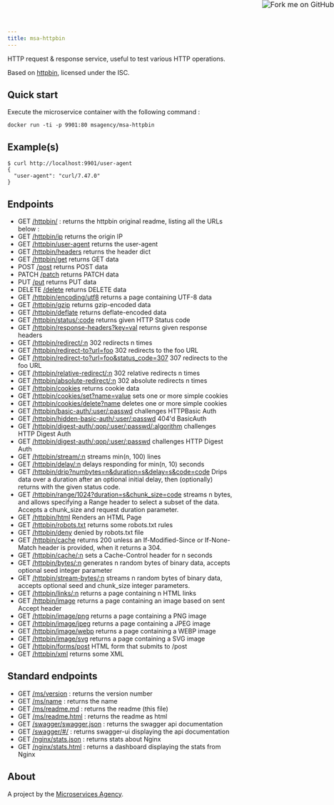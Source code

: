 ```yaml
---
title: msa-httpbin
---
```


<a href="https://github.com/TheMicroservicesAgency/msa-httpbin"><img style="zoom: 1.15; position: absolute; top: 0; right: 0; border: 0;" src="https://camo.githubusercontent.com/e7bbb0521b397edbd5fe43e7f760759336b5e05f/68747470733a2f2f73332e616d617a6f6e6177732e636f6d2f6769746875622f726962626f6e732f666f726b6d655f72696768745f677265656e5f3030373230302e706e67" alt="Fork me on GitHub" data-canonical-src="https://s3.amazonaws.com/github/ribbons/forkme_right_green_007200.png"></a>

HTTP request & response service, useful to test various HTTP operations.

Based on [httpbin](https://github.com/Runscope/httpbin), licensed under the ISC.

## Quick start

Execute the microservice container with the following command :

    docker run -ti -p 9901:80 msagency/msa-httpbin

## Example(s)

    $ curl http://localhost:9901/user-agent
    {
      "user-agent": "curl/7.47.0"
    }

## Endpoints

- GET [/httpbin/](http://demo.microservices.agency:9901/httpbin/) : returns the httpbin original readme, listing all the URLs below :
- GET [/httpbin/ip](http://demo.microservices.agency:9901/httpbin/ip) returns the origin IP
- GET [/httpbin/user-agent](http://demo.microservices.agency:9901/httpbin/user-agent) returns the user-agent
- GET [/httpbin/headers](http://demo.microservices.agency:9901/httpbin/headers) returns the header dict
- GET [/httpbin/get](http://demo.microservices.agency:9901/httpbin/get) returns GET data
- POST [/post]() returns POST data
- PATCH [/patch]() returns PATCH data
- PUT [/put]() returns PUT data
- DELETE [/delete]() returns DELETE data
- GET [/httpbin/encoding/utf8](http://demo.microservices.agency:9901/httpbin/encoding/utf8) returns a page containing UTF-8 data
- GET [/httpbin/gzip](http://demo.microservices.agency:9901/httpbin/gzip) returns gzip-encoded data
- GET [/httpbin/deflate](http://demo.microservices.agency:9901/httpbin/deflate) returns deflate-encoded data
- GET [/httpbin/status/:code](http://demo.microservices.agency:9901/httpbin/status/418) returns given HTTP Status code
- GET [/httpbin/response-headers?key=val](http://demo.microservices.agency:9901/httpbin/response-headers?Server=httpbin&Content-Type=text%2Fplain%3B+charset%3DUTF-8) returns given response headers
- GET [/httpbin/redirect/:n](http://demo.microservices.agency:9901/httpbin/redirect/6) 302 redirects n times
- GET [/httpbin/redirect-to?url=foo](http://demo.microservices.agency:9901/httpbin/redirect-to?url=foo) 302 redirects to the foo URL
- GET [/httpbin/redirect-to?url=foo&status_code=307](http://demo.microservices.agency:9901/httpbin/redirect-to?url=foo&status_code=307) 307 redirects to the foo URL
- GET [/httpbin/relative-redirect/:n](http://demo.microservices.agency:9901/httpbin/relative-redirect/6) 302 relative redirects n times
- GET [/httpbin/absolute-redirect/:n](http://demo.microservices.agency:9901/httpbin/absolute-redirect/6) 302 absolute redirects n times
- GET [/httpbin/cookies](http://demo.microservices.agency:9901/httpbin/cookies) returns cookie data
- GET [/httpbin/cookies/set?name=value](http://demo.microservices.agency:9901/httpbin/cookies/set?k1=v1&k2=v2) sets one or more simple cookies
- GET [/httpbin/cookies/delete?name](http://demo.microservices.agency:9901/httpbin/cookies/delete?k1=&k2=) deletes one or more simple cookies
- GET [/httpbin/basic-auth/:user/:passwd](http://demo.microservices.agency:9901/httpbin/basic-auth/user/passwd) challenges HTTPBasic Auth
- GET [/httpbin/hidden-basic-auth/:user/:passwd](http://demo.microservices.agency:9901/httpbin/hidden-basic-auth/user/passwd) 404'd BasicAuth
- GET [/httpbin/digest-auth/:qop/:user/:passwd/:algorithm](http://demo.microservices.agency:9901/httpbin/digest-auth/auth/user/passwd/MD5) challenges HTTP Digest Auth
- GET [/httpbin/digest-auth/:qop/:user/:passwd](http://demo.microservices.agency:9901/httpbin/digest-auth/auth/user/passwd/MD5) challenges HTTP Digest Auth
- GET [/httpbin/stream/:n](http://demo.microservices.agency:9901/httpbin/stream/20) streams min(n, 100) lines
- GET [/httpbin/delay/:n](http://demo.microservices.agency:9901/httpbin/delay/3) delays responding for min(n, 10) seconds
- GET [/httpbin/drip?numbytes=n&duration=s&delay=s&code=code](http://demo.microservices.agency:9901/httpbin/drip?duration=5&code=200&numbytes=5) Drips data over a duration after an optional initial delay, then (optionally) returns with the given status code.
- GET [/httpbin/range/1024?duration=s&chunk_size=code](http://demo.microservices.agency:9901/httpbin/range/1024) streams n bytes, and allows specifying a Range header to select a subset of the data. Accepts a chunk_size and request duration parameter.
- GET [/httpbin/html](http://demo.microservices.agency:9901/httpbin/html) Renders an HTML Page
- GET [/httpbin/robots.txt](http://demo.microservices.agency:9901/httpbin/robots.txt) returns some robots.txt rules
- GET [/httpbin/deny](http://demo.microservices.agency:9901/httpbin/deny) denied by robots.txt file
- GET [/httpbin/cache](http://demo.microservices.agency:9901/httpbin/cache) returns 200 unless an If-Modified-Since or If-None-Match header is provided, when it returns a 304.
- GET [/httpbin/cache/:n](http://demo.microservices.agency:9901/httpbin/cache/60) sets a Cache-Control header for n seconds
- GET [/httpbin/bytes/:n](http://demo.microservices.agency:9901/httpbin/bytes/1024) generates n random bytes of binary data, accepts optional seed integer parameter
- GET [/httpbin/stream-bytes/:n](http://demo.microservices.agency:9901/httpbin/stream-bytes/1024) streams n random bytes of binary data, accepts optional seed and chunk_size integer parameters.
- GET [/httpbin/links/:n](http://demo.microservices.agency:9901/httpbin/links/10) returns a page containing n HTML links
- GET [/httpbin/image](http://demo.microservices.agency:9901/httpbin/image) returns a page containing an image based on sent Accept header
- GET [/httpbin/image/png](http://demo.microservices.agency:9901/httpbin/image/png) returns a page containing a PNG image
- GET [/httpbin/image/jpeg](http://demo.microservices.agency:9901/httpbin/image/jpeg) returns a page containing a JPEG image
- GET [/httpbin/image/webp](http://demo.microservices.agency:9901/httpbin/image/webp) returns a page containing a WEBP image
- GET [/httpbin/image/svg](http://demo.microservices.agency:9901/httpbin/image/svg) returns a page containing a SVG image
- GET [/httpbin/forms/post](http://demo.microservices.agency:9901/httpbin/forms/post) HTML form that submits to /post
- GET [/httpbin/xml](http://demo.microservices.agency:9901/httpbin/xml) returns some XML

## Standard endpoints

- GET [/ms/version](http://demo.microservices.agency:9901/ms/version) : returns the version number
- GET [/ms/name](http://demo.microservices.agency:9901/ms/name) : returns the name
- GET [/ms/readme.md](http://demo.microservices.agency:9901/ms/readme.md) : returns the readme (this file)
- GET [/ms/readme.html](http://demo.microservices.agency:9901/ms/readme.html) : returns the readme as html
- GET [/swagger/swagger.json](http://demo.microservices.agency:9901/swagger/swagger.json) : returns the swagger api documentation
- GET [/swagger/#/](http://demo.microservices.agency:9901/swagger/#/) : returns swagger-ui displaying the api documentation
- GET [/nginx/stats.json](http://demo.microservices.agency:9901/nginx/stats.json) : returns stats about Nginx
- GET [/nginx/stats.html](http://demo.microservices.agency:9901/nginx/stats.html) : returns a dashboard displaying the stats from Nginx

## About

A project by the [Microservices Agency](http://microservices.agency).
